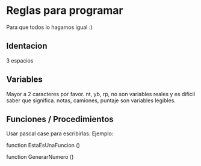 # Reglas para programar
Para que todos lo hagamos igual :)

## Identacion
3 espacios

## Variables
Mayor a 2 caracteres por favor.
nt, yb, rp, no son variables reales y es dificil saber que significa.
notas, camiones, puntaje son variables legibles.

## Funciones / Procedimientos
Usar pascal case para escribirlas. Ejemplo:

function EstaEsUnaFuncion ()

function GenerarNumero ()


